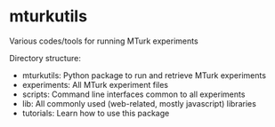 mturkutils
==========

Various codes/tools for running MTurk experiments

Directory structure:
* mturkutils: Python package to run and retrieve MTurk experiments
* experiments: All MTurk experiment files
* scripts: Command line interfaces common to all experiments
* lib: All commonly used (web-related, mostly javascript) libraries
* tutorials: Learn how to use this package
